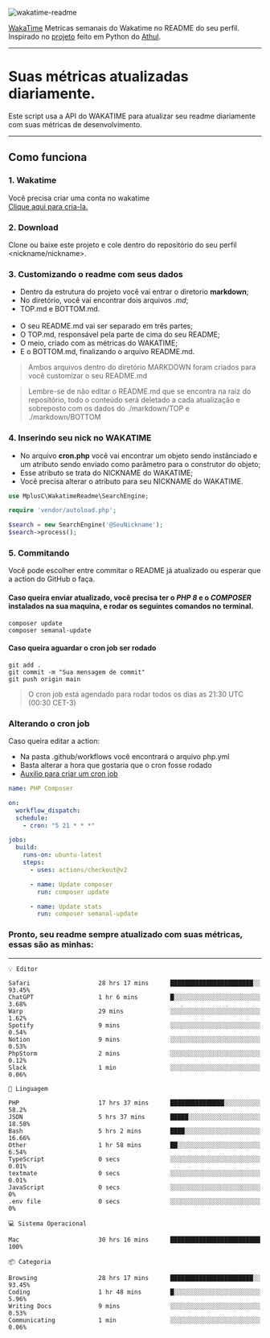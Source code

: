 ![wakatime-readme](https://socialify.git.ci/bymatheus/wakatime-readme/image?description=1&descriptionEditable=M%C3%A9tricas%20semanais%20do%20Wakatime%20no%20seu%20README%20de%20perfil.&font=KoHo&forks=1&language=1&owner=1&pattern=Signal&stargazers=1&theme=Dark)

[WakaTime](https://wakatime.com) Metricas semanais do Wakatime no README do seu perfil. <br>
Inspirado no [projeto](https://github.com/athul/waka-readme) feito em Python do [Athul](https://github.com/athul).
___

# Suas métricas atualizadas diariamente.
Este script usa a API do WAKATIME para atualizar seu readme diariamente com suas métricas de desenvolvimento.

___

## Como funciona

### 1. Wakatime
Você precisa criar uma conta no wakatime <br>
[Clique aqui para cria-la.](https://wakatime.com) 

### 2. Download
Clone ou baixe este projeto e cole dentro do repositório do seu perfil <nickname/nickname>.

### 3. Customizando o readme com seus dados
- Dentro da estrutura do projeto você vai entrar o diretorio **markdown**;  
- No diretório, você vai encontrar dois arquivos *.md*;
- TOP.md e BOTTOM.md.
<br><br>
- O seu README.md vai ser separado em três partes; 
- O TOP.md, responsável pela parte de cima do seu README;
- O meio, criado com as métricas do WAKATIME;
- E o BOTTOM.md, finalizando o arquivo README.md.<br>

> Ambos arquivos dentro do diretório MARKDOWN foram criados para você customizar o seu README.md

> Lembre-se de não editar o README.md que se encontra na raiz do repositório, todo o conteúdo será deletado a cada atualização e sobreposto com os dados do ./markdown/TOP e ./markdown/BOTTOM

### 4. Inserindo seu nick no WAKATIME
- No arquivo **cron.php** você vai encontrar um objeto sendo instânciado e um atributo sendo enviado como parâmetro para o construtor do objeto;
- Esse atributo se trata do NICKNAME do WAKATIME;
- Você precisa alterar o atributo para seu NICKNAME do WAKATIME.

```php
use MplusC\WakatimeReadme\SearchEngine;

require 'vendor/autoload.php';

$search = new SearchEngine('@SeuNickname');
$search->process();
```

### 5. Commitando
Você pode escolher entre commitar o README já atualizado ou esperar que a action do GitHub o faça. <br>

#### Caso queira enviar atualizado, você precisa ter o *PHP 8* e o *COMPOSER* instalados na sua maquina, e rodar os seguintes comandos no terminal.
```composer
composer update
composer semanal-update 
```

#### Caso queira aguardar o cron job ser rodado 
```git 
git add .
git commit -m "Sua mensagem de commit"
git push origin main
```

>O cron job está agendado para rodar todos os dias as 21:30 UTC (00:30 CET-3) 

### Alterando o cron job
Caso queira editar a action:

- Na pasta .github/workflows você encontrará o arquivo php.yml
- Basta alterar a hora que gostaria que o cron fosse rodado
- [Auxilio para criar um cron job](https://crontab.guru)

```yml
name: PHP Composer

on:
  workflow_dispatch:
  schedule:
    - cron: "5 21 * * *"

jobs:
  build:
    runs-on: ubuntu-latest
    steps:
      - uses: actions/checkout@v2

      - name: Update composer
        run: composer update

      - name: Update stats
        run: composer semanal-update
```

### Pronto, seu readme sempre atualizado com suas métricas, essas são as minhas:

___
```text
💡 Editor

Safari                   28 hrs 17 mins      ███████████████████████░░     93.45%
ChatGPT                  1 hr 6 mins         █░░░░░░░░░░░░░░░░░░░░░░░░      3.68%
Warp                     29 mins             ░░░░░░░░░░░░░░░░░░░░░░░░░      1.62%
Spotify                  9 mins              ░░░░░░░░░░░░░░░░░░░░░░░░░      0.54%
Notion                   9 mins              ░░░░░░░░░░░░░░░░░░░░░░░░░      0.53%
PhpStorm                 2 mins              ░░░░░░░░░░░░░░░░░░░░░░░░░      0.12%
Slack                    1 min               ░░░░░░░░░░░░░░░░░░░░░░░░░      0.06%
```
```text
💬 Linguagem

PHP                      17 hrs 37 mins      ███████████████░░░░░░░░░░      58.2%
JSON                     5 hrs 37 mins       █████░░░░░░░░░░░░░░░░░░░░     18.58%
Bash                     5 hrs 2 mins        ████░░░░░░░░░░░░░░░░░░░░░     16.66%
Other                    1 hr 58 mins        ██░░░░░░░░░░░░░░░░░░░░░░░      6.54%
TypeScript               0 secs              ░░░░░░░░░░░░░░░░░░░░░░░░░      0.01%
textmate                 0 secs              ░░░░░░░░░░░░░░░░░░░░░░░░░      0.01%
JavaScript               0 secs              ░░░░░░░░░░░░░░░░░░░░░░░░░         0%
.env file                0 secs              ░░░░░░░░░░░░░░░░░░░░░░░░░         0%
```
```text
💻 Sistema Operacional

Mac                      30 hrs 16 mins      █████████████████████████       100%
```
```text
📦 Categoria

Browsing                 28 hrs 17 mins      ███████████████████████░░     93.45%
Coding                   1 hr 48 mins        █░░░░░░░░░░░░░░░░░░░░░░░░      5.96%
Writing Docs             9 mins              ░░░░░░░░░░░░░░░░░░░░░░░░░      0.53%
Communicating            1 min               ░░░░░░░░░░░░░░░░░░░░░░░░░      0.06%
```

